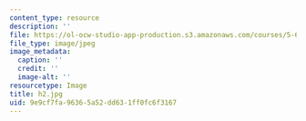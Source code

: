 ```yaml
---
content_type: resource
description: ''
file: https://ol-ocw-studio-app-production.s3.amazonaws.com/courses/5-61-physical-chemistry-fall-2007/9e9cf7fa96365a52dd631ff0fc6f3167_h2.jpg
file_type: image/jpeg
image_metadata:
  caption: ''
  credit: ''
  image-alt: ''
resourcetype: Image
title: h2.jpg
uid: 9e9cf7fa-9636-5a52-dd63-1ff0fc6f3167
---
```

